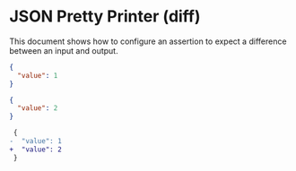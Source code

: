 # JSON Pretty Printer (diff)

This document shows how to configure an assertion to expect a difference between
an input and output.

```json
{
  "value": 1
}
```

```json
{
  "value": 2
}
```

```diff au:assertion="diff"
 {
-  "value": 1
+  "value": 2
 }
```
